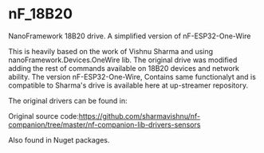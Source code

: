 # nF_18B20
NanoFramework 18B20 drive. A simplified version of nF-ESP32-One-Wire

This is heavily based on the work of Vishnu Sharma and using nanoFramework.Devices.OneWire lib.
The original drive was modified adding the rest of commands available on 18B20 devices and network ability.
The version nF-ESP32-One-Wire, Contains same functionalyt and is compatible to Sharma's drive is available here at up-streamer repository.

The original drivers can be found in:

Original source code:https://github.com/sharmavishnu/nf-companion/tree/master/nf-companion-lib-drivers-sensors

Also found in Nuget packages.
